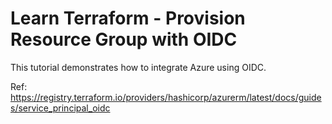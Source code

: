 # Learn Terraform - Provision Resource Group with OIDC  
This tutorial demonstrates how to integrate Azure using OIDC.


Ref: https://registry.terraform.io/providers/hashicorp/azurerm/latest/docs/guides/service_principal_oidc
